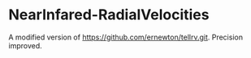 # NearInfared-RadialVelocities
A modified version of https://github.com/ernewton/tellrv.git. Precision improved.
